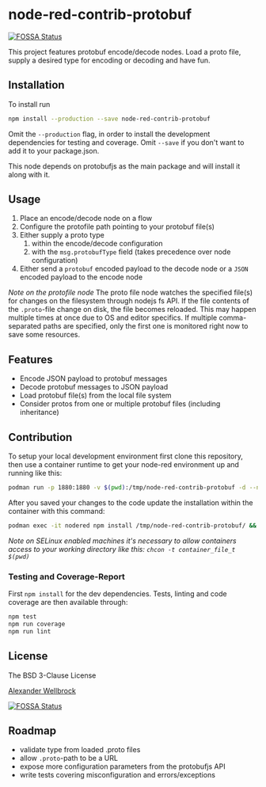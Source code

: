# node-red-contrib-protobuf
[![FOSSA Status](https://app.fossa.io/api/projects/git%2Bgithub.com%2Fw4tsn%2Fnode-red-contrib-protobuf.svg?type=shield)](https://app.fossa.io/projects/git%2Bgithub.com%2Fw4tsn%2Fnode-red-contrib-protobuf?ref=badge_shield)


This project features protobuf encode/decode nodes. Load a proto file, supply a desired type for encoding or decoding and have fun.

## Installation

To install run

```bash
npm install --production --save node-red-contrib-protobuf 
```

Omit the `--production` flag, in order to install the development dependencies for testing and coverage. Omit `--save` if you don't want to add it to your package.json.

This node depends on protobufjs as the main package and will install it along with it.

## Usage

1. Place an encode/decode node on a flow
2. Configure the protofile path pointing to your protobuf file(s)
3. Either supply a proto type
    1. within the encode/decode configuration
    2. with the `msg.protobufType` field (takes precedence over node configuration)
4. Either send a `protobuf` encoded payload to the decode node or a `JSON` encoded payload to the encode node

*Note on the protofile node* The proto file node watches the specified file(s) for changes on the filesystem through nodejs fs API. If the file contents of the `.proto`-file change on disk, the file becomes reloaded. This may happen multiple times at once due to OS and editor specifics. If multiple comma-separated paths are specified, only the first one is monitored right now to save some resources.

## Features

* Encode JSON payload to protobuf messages
* Decode protobuf messages to JSON payload
* Load protobuf file(s) from the local file system
* Consider protos from one or multiple protobuf files (including inheritance)

## Contribution

To setup your local development environment first clone this repository, then use a container runtime to get your node-red environment up and running like this:

```bash
podman run -p 1880:1880 -v $(pwd):/tmp/node-red-contrib-protobuf -d --name nodered nodered/node-red
```

After you saved your changes to the code update the installation within the container with this command:

```bash
podman exec -it nodered npm install /tmp/node-red-contrib-protobuf/ && podman restart nodered
```

*Note on SELinux enabled machines it's necessary to allow containers access to your working directory like this: `chcon -t container_file_t $(pwd)`*

### Testing and Coverage-Report

First `npm install` for the dev dependencies. Tests, linting and code coverage are then available through:

```bash
npm test
npm run coverage
npm run lint
```

## License

The BSD 3-Clause License

[Alexander Wellbrock](https://w4tsn.github.io/blog)


[![FOSSA Status](https://app.fossa.io/api/projects/git%2Bgithub.com%2Fw4tsn%2Fnode-red-contrib-protobuf.svg?type=large)](https://app.fossa.io/projects/git%2Bgithub.com%2Fw4tsn%2Fnode-red-contrib-protobuf?ref=badge_large)

## Roadmap

* validate type from loaded .proto files
* allow `.proto`-path to be a URL
* expose more configuration parameters from the protobufjs API
* write tests covering misconfiguration and errors/exceptions